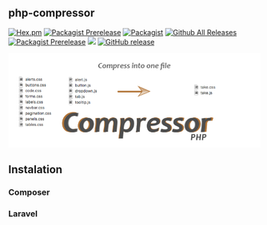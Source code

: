 

## php-compressor
[![Hex.pm](https://img.shields.io/hexpm/l/plug.svg?maxAge=2592000)](https://github.com/bvanhoekelen/php-compressor/blob/master/LICENSE)
[![Packagist Prerelease](https://img.shields.io/packagist/vpre/bvanhoekelen/php-compressor.svg?maxAge=2592000&style=flat-square)](https://packagist.org/packages/bvanhoekelen/php-compressor)
[![Packagist](https://img.shields.io/packagist/dt/bvanhoekelen/php-compressor.svg?maxAge=2592000&style=flat-square)](https://packagist.org/packages/bvanhoekelen/php-compressor)
[![Github All Releases](https://img.shields.io/github/downloads/atom/atom/total.svg?maxAge=2592000&style=flat-square)](https://github.com/bvanhoekelen/php-compressor/)
[![Packagist Prerelease](https://img.shields.io/github/contributors/bvanhoekelen/php-compressor.svg?maxAge=2592000&style=flat-square)](https://github.com/bvanhoekelen/php-compressor/)
[![](https://img.shields.io/github/issues/bvanhoekelen/php-compressor.svg?maxAge=2592000&style=flat-square)](https://github.com/bvanhoekelen/php-compressor/issues)
[![GitHub release](https://img.shields.io/github/release/bvanhoekelen/php-compressor.svg?maxAge=2592000&style=flat-square)](https://github.com/bvanhoekelen/php-compressor/i)

<p align="center"><img src="/assets/banner.png" alt="php-compressor" /></p>





## Instalation

### Composer

### Laravel

```php


```